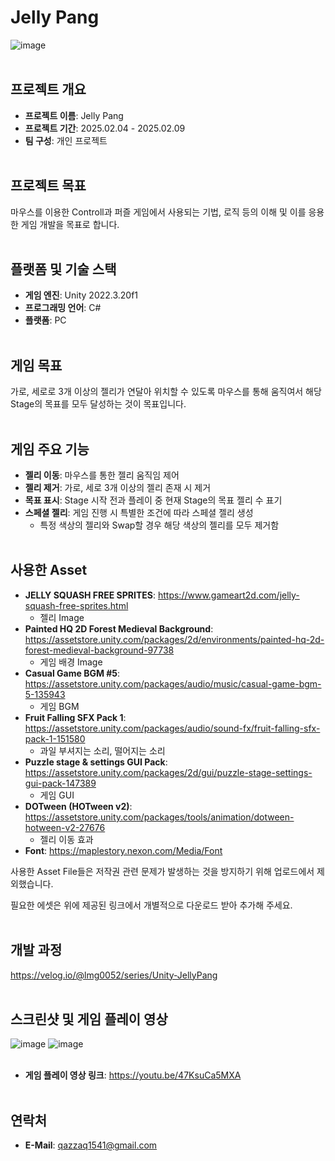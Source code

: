 # Jelly Pang
![image](https://github.com/user-attachments/assets/20393c2e-0ee2-4d54-bab9-b708d10a3a4c)
<br><br/>

## 프로젝트 개요
- **프로젝트 이름**: Jelly Pang
- **프로젝트 기간**: 2025.02.04 - 2025.02.09
- **팀 구성**: 개인 프로젝트
<br><br/>

## 프로젝트 목표
마우스를 이용한 Controll과 퍼즐 게임에서 사용되는 기법, 로직 등의 이해 및 이를 응용한 게임 개발을 목표로 합니다.
<br><br/>

## 플랫폼 및 기술 스택
- **게임 엔진**: Unity 2022.3.20f1
- **프로그래밍 언어**: C#
- **플랫폼**: PC
<br><br/>

## 게임 목표
가로, 세로로 3개 이상의 젤리가 연달아 위치할 수 있도록 마우스를 통해 움직여서 해당 Stage의 목표를 모두 달성하는 것이 목표입니다.
<br><br/>

## 게임 주요 기능
- **젤리 이동**: 마우스를 통한 젤리 움직임 제어
- **젤리 제거**: 가로, 세로 3개 이상의 젤리 존재 시 제거
- **목표 표시**: Stage 시작 전과 플레이 중 현재 Stage의 목표 젤리 수 표기
- **스페셜 젤리**: 게임 진행 시 특별한 조건에 따라 스페셜 젤리 생성
    - 특정 색상의 젤리와 Swap할 경우 해당 색상의 젤리를 모두 제거함
<br><br/>

## 사용한 Asset
- **JELLY SQUASH FREE SPRITES**: https://www.gameart2d.com/jelly-squash-free-sprites.html
  - 젤리 Image
- **Painted HQ 2D Forest Medieval Background**: https://assetstore.unity.com/packages/2d/environments/painted-hq-2d-forest-medieval-background-97738
  - 게임 배경 Image
- **Casual Game BGM #5**: https://assetstore.unity.com/packages/audio/music/casual-game-bgm-5-135943
  - 게임 BGM
- **Fruit Falling SFX Pack 1**: https://assetstore.unity.com/packages/audio/sound-fx/fruit-falling-sfx-pack-1-151580
  - 과일 부셔지는 소리, 떨어지는 소리
- **Puzzle stage & settings GUI Pack**: https://assetstore.unity.com/packages/2d/gui/puzzle-stage-settings-gui-pack-147389
  - 게임 GUI
- **DOTween (HOTween v2)**: https://assetstore.unity.com/packages/tools/animation/dotween-hotween-v2-27676
  - 젤리 이동 효과
- **Font**: https://maplestory.nexon.com/Media/Font

사용한 Asset File들은 저작권 관련 문제가 발생하는 것을 방지하기 위해 업로드에서 제외했습니다.

필요한 에셋은 위에 제공된 링크에서 개별적으로 다운로드 받아 추가해 주세요.
<br><br/>

## 개발 과정
https://velog.io/@lmg0052/series/Unity-JellyPang
<br><br/>

## 스크린샷 및 게임 플레이 영상
![image](https://github.com/user-attachments/assets/c23a7778-1693-4883-a36c-831f7b3a416e)
![image](https://github.com/user-attachments/assets/40017056-ee52-4035-b1cd-2f3c1b87c036)
<br><br/>

- **게임 플레이 영상 링크**: https://youtu.be/47KsuCa5MXA
<br><br/>

## 연락처
- **E-Mail**: qazzaq1541@gmail.com
